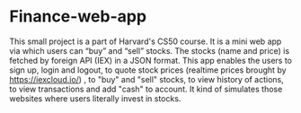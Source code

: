# Finance-web-app
This small project is a part of Harvard's CS50 course. It is a mini web app via which users can “buy” and “sell” stocks. The stocks (name and price) is fetched by foreign API (IEX) in a JSON format. This app enables the users to sign up, login and logout, to quote stock prices (realtime prices brought by https://iexcloud.io/) , to "buy" and "sell" stocks, to view history of actions, to view transactions and add "cash" to account. It kind of simulates those websites where users literally invest in stocks.

